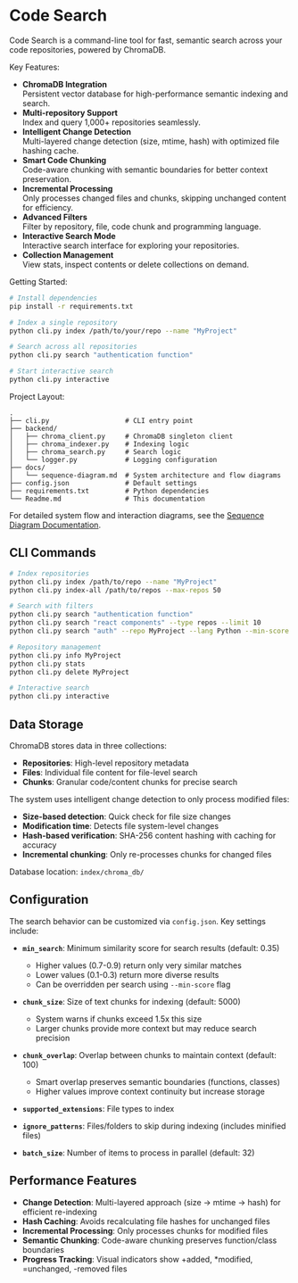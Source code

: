 # Code Search

Code Search is a command-line tool for fast, semantic search across your code repositories, powered by ChromaDB.

Key Features:
- **ChromaDB Integration**  
  Persistent vector database for high-performance semantic indexing and search.
- **Multi-repository Support**  
  Index and query 1,000+ repositories seamlessly.
- **Intelligent Change Detection**  
  Multi-layered change detection (size, mtime, hash) with optimized file hashing cache.
- **Smart Code Chunking**  
  Code-aware chunking with semantic boundaries for better context preservation.
- **Incremental Processing**  
  Only processes changed files and chunks, skipping unchanged content for efficiency.
- **Advanced Filters**  
  Filter by repository, file, code chunk and programming language.
- **Interactive Search Mode**  
  Interactive search interface for exploring your repositories.
- **Collection Management**  
  View stats, inspect contents or delete collections on demand.

Getting Started:

```bash
# Install dependencies
pip install -r requirements.txt

# Index a single repository
python cli.py index /path/to/your/repo --name "MyProject"

# Search across all repositories
python cli.py search "authentication function"

# Start interactive search
python cli.py interactive
```

Project Layout:

```
.
├── cli.py                   # CLI entry point
├── backend/
│   ├── chroma_client.py     # ChromaDB singleton client
│   ├── chroma_indexer.py    # Indexing logic
│   ├── chroma_search.py     # Search logic
│   └── logger.py            # Logging configuration
├── docs/
│   └── sequence-diagram.md  # System architecture and flow diagrams
├── config.json              # Default settings
├── requirements.txt         # Python dependencies
└── Readme.md                # This documentation
```

For detailed system flow and interaction diagrams, see the [Sequence Diagram Documentation](docs/sequence-diagram.md).

## CLI Commands

```bash
# Index repositories
python cli.py index /path/to/repo --name "MyProject"
python cli.py index-all /path/to/repos --max-repos 50

# Search with filters
python cli.py search "authentication function"
python cli.py search "react components" --type repos --limit 10
python cli.py search "auth" --repo MyProject --lang Python --min-score 0.4

# Repository management
python cli.py info MyProject
python cli.py stats
python cli.py delete MyProject

# Interactive search
python cli.py interactive
```

## Data Storage

ChromaDB stores data in three collections:
- **Repositories**: High-level repository metadata
- **Files**: Individual file content for file-level search  
- **Chunks**: Granular code/content chunks for precise search

The system uses intelligent change detection to only process modified files:
- **Size-based detection**: Quick check for file size changes
- **Modification time**: Detects file system-level changes
- **Hash-based verification**: SHA-256 content hashing with caching for accuracy
- **Incremental chunking**: Only re-processes chunks for changed files

Database location: `index/chroma_db/`

## Configuration

The search behavior can be customized via `config.json`. Key settings include:

- **`min_search`**: Minimum similarity score for search results (default: 0.35)
  - Higher values (0.7-0.9) return only very similar matches
  - Lower values (0.1-0.3) return more diverse results
  - Can be overridden per search using `--min-score` flag

- **`chunk_size`**: Size of text chunks for indexing (default: 5000)
  - System warns if chunks exceed 1.5x this size
  - Larger chunks provide more context but may reduce search precision

- **`chunk_overlap`**: Overlap between chunks to maintain context (default: 100)
  - Smart overlap preserves semantic boundaries (functions, classes)
  - Higher values improve context continuity but increase storage

- **`supported_extensions`**: File types to index
- **`ignore_patterns`**: Files/folders to skip during indexing (includes minified files)
- **`batch_size`**: Number of items to process in parallel (default: 32)

## Performance Features

- **Change Detection**: Multi-layered approach (size → mtime → hash) for efficient re-indexing
- **Hash Caching**: Avoids recalculating file hashes for unchanged files
- **Incremental Processing**: Only processes chunks for modified files
- **Semantic Chunking**: Code-aware chunking preserves function/class boundaries
- **Progress Tracking**: Visual indicators show +added, *modified, =unchanged, -removed files
